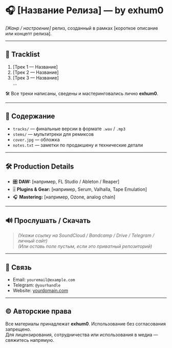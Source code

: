 # 🎧 [Название Релиза] — by exhum0

_[Жанр / настроение]_ релиз, созданный в рамках [короткое описание или концепт релиза].

---

## 📀 Tracklist

1. [Трек 1 — Название]  
2. [Трек 2 — Название]  
3. [Трек 3 — Название]  
...  

🛠️ Все треки написаны, сведены и мастеринговались лично **exhum0**.

---

## 📂 Содержание

- `tracks/` — финальные версии в формате `.wav` / `.mp3`
- `stems/` — мультитреки для ремиксов
- `cover.jpg` — обложка
- `notes.txt` — заметки по продакшену и технические детали

---

## 🛠 Production Details

- 🎛 **DAW:** [например, FL Studio / Ableton / Reaper]  
- 🎚 **Plugins & Gear:** [например, Serum, Valhalla, Tape Emulation]  
- 🎧 **Mastering:** [например, Ozone, analog chain]  

---

## 🔊 Прослушать / Скачать

> *(Укажи ссылку на SoundCloud / Bandcamp / Drive / Telegram / личный сайт)*  
> *(Или оставь поле пустым, если это приватный репозиторий)*

---

## 📩 Связь

- Email: `youremail@example.com`  
- Telegram: `@yourhandle`  
- Website: [yourdomain.com](https://yourdomain.com)

---

## © Авторские права

Все материалы принадлежат **exhum0**. Использование без согласования запрещено.  
Для лицензирования, сотрудничества или использования в медиа — свяжитесь напрямую.

